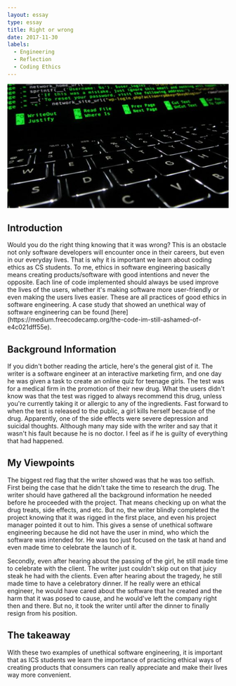 ```yaml
---
layout: essay
type: essay
title: Right or wrong
date: 2017-11-30
labels:
  - Engineering
  - Reflection
  - Coding Ethics
---
```


<img class="ui centered middle image" src="../images/rightorwrong(1).jpg">	

<h2>Introduction</h2>
  Would you do the right thing knowing that it was wrong? This is an obstacle not only software developers will encounter once in their careers, but even in our everyday lives. That is why it is important we learn about coding ethics as CS students.
  To me, ethics in software engineering basically means creating products/software with good intentions and never the opposite. Each line of code implemented should always be used improve the lives of the users, whether it's making software more user-friendly or even making the users lives easier. These are all practices of good ethics in software engineering. A case study that showed an unethical way of software engineering can be found [here](https://medium.freecodecamp.org/the-code-im-still-ashamed-of-e4c021dff55e).
  
  <h2>Background Information</h2>
  If you didn't bother reading the article, here's the general gist of it. The writer is a software engineer at an interactive marketing firm, and one day he was given a task to create an online quiz for teenage girls. The test was for a medical firm in the promotion of their new drug. What the users didn't know was that the test was rigged to always recommend this drug, unless you're currently taking it or allergic to any of the ingredients. Fast forward to when the test is released to the public, a girl kills herself because of the drug. Apparently, one of the side effects were severe depression and suicidal thoughts. Although many may side with the writer and say that it wasn't his fault because he is no doctor. I feel as if he is guilty of everything that had happened.
   
   <h2>My Viewpoints</h2>
   The biggest red flag that the writer showed was that he was too selfish. First being the case that he didn't take the time to research the drug. The writer should have gathered all the background information he needed before he proceeded with the project. That means checking up on what the drug treats, side effects, and etc. But no, the writer blindly completed the project knowing that it was rigged in the first place, and even his project manager pointed it out to him. This gives a sense of unethical software engineering because he did not have the user in mind, who which the software was intended for. He was too just focused on the task at hand and even made time to celebrate the launch of it.
   
   Secondly, even after hearing about the passing of the girl, he still made time to celebrate with the client. The writer just couldn't skip out on that juicy steak he had with the clients. Even after hearing about the tragedy, he still made time to have a celebratory dinner. If he really were an ethical engineer, he would have cared about the software that he created and the harm that it was posed to cause, and he would've left the company right then and there. But no, it took the writer until after the dinner to finally resign from his position.
   
   <h2>The takeaway</h2>
   With these two examples of unethical software engineering, it is important that as ICS students we learn the importance of practicing ethical ways of creating products that consumers can really appreciate and make their lives way more convenient.

